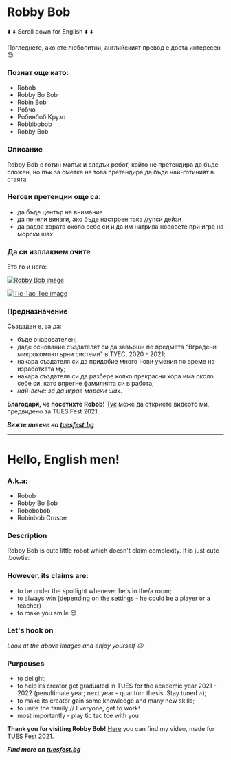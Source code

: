 # Robby Bob
:arrow_down: :arrow_down: Scroll down for English :arrow_down: :arrow_down: 

Погледнете, ако сте любопитни, английският превод е доста интересен :sunglasses:

### Познат още като:
- Robob
- Robby Bo Bob
- Robin Bob
- Робчо
- Робинбоб Крузо
- Robbibobob
- Robby Bob

### Описание

Robby Bob е готин малък и сладък робот, който не претендира да бъде сложен, но пък за сметка на това претендира да бъде най-готиният в стаята. 

### Негови претенции още са:
- да бъде център на внимание
- да печели винаги, ако бъде настроен така //упси дейзи
- да радва хората около себе си и да им натрива носовете при игра на морски шах

### Да си изплакнем очите
Ето го и него:

[![Robby Bob image](https://i.postimg.cc/k4dtDpPq/IMG-20210414-201603.jpg)](https://i.postimg.cc/k4dtDpPq/IMG-20210414-201603.jpg)

[![Tic-Tac-Toe image](https://i.postimg.cc/Nf46rYdF/IMG-20210414-201504.jpg)](https://i.postimg.cc/Nf46rYdF/IMG-20210414-201504.jpg)

### Предназначение
Създаден е, за да:
- бъде очарователен;
- даде основание създателят си да завърши по предмета "Вградени микрокомпютърни системи" в ТУЕС, 2020 - 2021;
- накара създателя си да придобие много нови умения по време на изработката му;
- накара създателя си да разбере колко прекрасни хора има около себе си, като впрегне фамилията си в работа;
- _най-вече: за да играе морски шах_.
  
**Благодаря, че посетихте Robob!** [Тук]( https://www.youtube.com/watch?v=UctWDCaG33o&list=PL9bB-qR6xC5m3gQF44oPlYnfHOLTlrHkk&index=47) може да откриете видеото ми, предвидено за TUES Fest 2021.

**_Вижте повече на [tuesfest.bg](https://tuesfest.bg/)_**

----------------------------------
# Hello, English men!

### A.k.a:
- Robob
- Robby Bo Bob
- Robobobob
- Robinbob Crusoe

### Description
Robby Bob is cute little robot which doesn't claim complexity. It is just cute :bowtie:

### However, its claims are:
- to be under the spotlight whenever he's in the/a room;
- to always win (depending on the settings - he could be a player or a teacher)
- to make you smile :relieved:

### Let's hook on
*Look at the above images and enjoy yourself :wink:*

### Purpouses
- to delight;
- to help its creator get graduated in TUES for the academic year 2021 - 2022 (penultimate year; next year - quantum thesis. Stay tuned :notes:);
- to make its creator gain some knowledge and many new skills;
- to unite the family // Everyone, get to work!
- most importantly - play tic tac toe with you

**Thank you for visiting Robby Bob!** [Here]( https://www.youtube.com/watch?v=UctWDCaG33o&list=PL9bB-qR6xC5m3gQF44oPlYnfHOLTlrHkk&index=47) you can find my video, made for TUES Fest 2021.

**_Find more on [tuesfest.bg](https://tuesfest.bg/)_**
